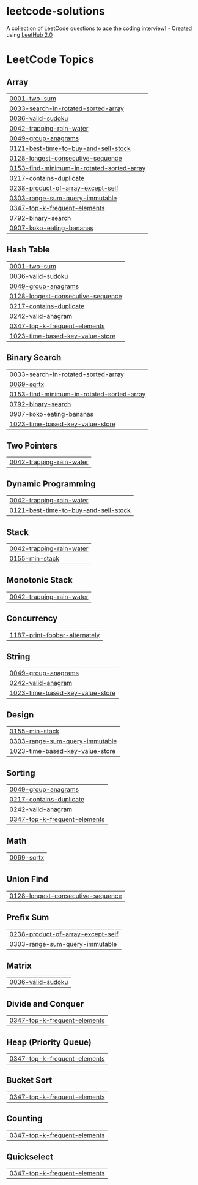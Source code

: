 # leetcode-solutions
A collection of LeetCode questions to ace the coding interview! - Created using [LeetHub 2.0](https://github.com/maitreya2954/LeetHub-2.0-Firefox)

<!---LeetCode Topics Start-->
# LeetCode Topics
## Array
|  |
| ------- |
| [0001-two-sum](https://github.com/jb-cheng/leetcode-solutions/tree/master/0001-two-sum) |
| [0033-search-in-rotated-sorted-array](https://github.com/jb-cheng/leetcode-solutions/tree/master/0033-search-in-rotated-sorted-array) |
| [0036-valid-sudoku](https://github.com/jb-cheng/leetcode-solutions/tree/master/0036-valid-sudoku) |
| [0042-trapping-rain-water](https://github.com/jb-cheng/leetcode-solutions/tree/master/0042-trapping-rain-water) |
| [0049-group-anagrams](https://github.com/jb-cheng/leetcode-solutions/tree/master/0049-group-anagrams) |
| [0121-best-time-to-buy-and-sell-stock](https://github.com/jb-cheng/leetcode-solutions/tree/master/0121-best-time-to-buy-and-sell-stock) |
| [0128-longest-consecutive-sequence](https://github.com/jb-cheng/leetcode-solutions/tree/master/0128-longest-consecutive-sequence) |
| [0153-find-minimum-in-rotated-sorted-array](https://github.com/jb-cheng/leetcode-solutions/tree/master/0153-find-minimum-in-rotated-sorted-array) |
| [0217-contains-duplicate](https://github.com/jb-cheng/leetcode-solutions/tree/master/0217-contains-duplicate) |
| [0238-product-of-array-except-self](https://github.com/jb-cheng/leetcode-solutions/tree/master/0238-product-of-array-except-self) |
| [0303-range-sum-query-immutable](https://github.com/jb-cheng/leetcode-solutions/tree/master/0303-range-sum-query-immutable) |
| [0347-top-k-frequent-elements](https://github.com/jb-cheng/leetcode-solutions/tree/master/0347-top-k-frequent-elements) |
| [0792-binary-search](https://github.com/jb-cheng/leetcode-solutions/tree/master/0792-binary-search) |
| [0907-koko-eating-bananas](https://github.com/jb-cheng/leetcode-solutions/tree/master/0907-koko-eating-bananas) |
## Hash Table
|  |
| ------- |
| [0001-two-sum](https://github.com/jb-cheng/leetcode-solutions/tree/master/0001-two-sum) |
| [0036-valid-sudoku](https://github.com/jb-cheng/leetcode-solutions/tree/master/0036-valid-sudoku) |
| [0049-group-anagrams](https://github.com/jb-cheng/leetcode-solutions/tree/master/0049-group-anagrams) |
| [0128-longest-consecutive-sequence](https://github.com/jb-cheng/leetcode-solutions/tree/master/0128-longest-consecutive-sequence) |
| [0217-contains-duplicate](https://github.com/jb-cheng/leetcode-solutions/tree/master/0217-contains-duplicate) |
| [0242-valid-anagram](https://github.com/jb-cheng/leetcode-solutions/tree/master/0242-valid-anagram) |
| [0347-top-k-frequent-elements](https://github.com/jb-cheng/leetcode-solutions/tree/master/0347-top-k-frequent-elements) |
| [1023-time-based-key-value-store](https://github.com/jb-cheng/leetcode-solutions/tree/master/1023-time-based-key-value-store) |
## Binary Search
|  |
| ------- |
| [0033-search-in-rotated-sorted-array](https://github.com/jb-cheng/leetcode-solutions/tree/master/0033-search-in-rotated-sorted-array) |
| [0069-sqrtx](https://github.com/jb-cheng/leetcode-solutions/tree/master/0069-sqrtx) |
| [0153-find-minimum-in-rotated-sorted-array](https://github.com/jb-cheng/leetcode-solutions/tree/master/0153-find-minimum-in-rotated-sorted-array) |
| [0792-binary-search](https://github.com/jb-cheng/leetcode-solutions/tree/master/0792-binary-search) |
| [0907-koko-eating-bananas](https://github.com/jb-cheng/leetcode-solutions/tree/master/0907-koko-eating-bananas) |
| [1023-time-based-key-value-store](https://github.com/jb-cheng/leetcode-solutions/tree/master/1023-time-based-key-value-store) |
## Two Pointers
|  |
| ------- |
| [0042-trapping-rain-water](https://github.com/jb-cheng/leetcode-solutions/tree/master/0042-trapping-rain-water) |
## Dynamic Programming
|  |
| ------- |
| [0042-trapping-rain-water](https://github.com/jb-cheng/leetcode-solutions/tree/master/0042-trapping-rain-water) |
| [0121-best-time-to-buy-and-sell-stock](https://github.com/jb-cheng/leetcode-solutions/tree/master/0121-best-time-to-buy-and-sell-stock) |
## Stack
|  |
| ------- |
| [0042-trapping-rain-water](https://github.com/jb-cheng/leetcode-solutions/tree/master/0042-trapping-rain-water) |
| [0155-min-stack](https://github.com/jb-cheng/leetcode-solutions/tree/master/0155-min-stack) |
## Monotonic Stack
|  |
| ------- |
| [0042-trapping-rain-water](https://github.com/jb-cheng/leetcode-solutions/tree/master/0042-trapping-rain-water) |
## Concurrency
|  |
| ------- |
| [1187-print-foobar-alternately](https://github.com/jb-cheng/leetcode-solutions/tree/master/1187-print-foobar-alternately) |
## String
|  |
| ------- |
| [0049-group-anagrams](https://github.com/jb-cheng/leetcode-solutions/tree/master/0049-group-anagrams) |
| [0242-valid-anagram](https://github.com/jb-cheng/leetcode-solutions/tree/master/0242-valid-anagram) |
| [1023-time-based-key-value-store](https://github.com/jb-cheng/leetcode-solutions/tree/master/1023-time-based-key-value-store) |
## Design
|  |
| ------- |
| [0155-min-stack](https://github.com/jb-cheng/leetcode-solutions/tree/master/0155-min-stack) |
| [0303-range-sum-query-immutable](https://github.com/jb-cheng/leetcode-solutions/tree/master/0303-range-sum-query-immutable) |
| [1023-time-based-key-value-store](https://github.com/jb-cheng/leetcode-solutions/tree/master/1023-time-based-key-value-store) |
## Sorting
|  |
| ------- |
| [0049-group-anagrams](https://github.com/jb-cheng/leetcode-solutions/tree/master/0049-group-anagrams) |
| [0217-contains-duplicate](https://github.com/jb-cheng/leetcode-solutions/tree/master/0217-contains-duplicate) |
| [0242-valid-anagram](https://github.com/jb-cheng/leetcode-solutions/tree/master/0242-valid-anagram) |
| [0347-top-k-frequent-elements](https://github.com/jb-cheng/leetcode-solutions/tree/master/0347-top-k-frequent-elements) |
## Math
|  |
| ------- |
| [0069-sqrtx](https://github.com/jb-cheng/leetcode-solutions/tree/master/0069-sqrtx) |
## Union Find
|  |
| ------- |
| [0128-longest-consecutive-sequence](https://github.com/jb-cheng/leetcode-solutions/tree/master/0128-longest-consecutive-sequence) |
## Prefix Sum
|  |
| ------- |
| [0238-product-of-array-except-self](https://github.com/jb-cheng/leetcode-solutions/tree/master/0238-product-of-array-except-self) |
| [0303-range-sum-query-immutable](https://github.com/jb-cheng/leetcode-solutions/tree/master/0303-range-sum-query-immutable) |
## Matrix
|  |
| ------- |
| [0036-valid-sudoku](https://github.com/jb-cheng/leetcode-solutions/tree/master/0036-valid-sudoku) |
## Divide and Conquer
|  |
| ------- |
| [0347-top-k-frequent-elements](https://github.com/jb-cheng/leetcode-solutions/tree/master/0347-top-k-frequent-elements) |
## Heap (Priority Queue)
|  |
| ------- |
| [0347-top-k-frequent-elements](https://github.com/jb-cheng/leetcode-solutions/tree/master/0347-top-k-frequent-elements) |
## Bucket Sort
|  |
| ------- |
| [0347-top-k-frequent-elements](https://github.com/jb-cheng/leetcode-solutions/tree/master/0347-top-k-frequent-elements) |
## Counting
|  |
| ------- |
| [0347-top-k-frequent-elements](https://github.com/jb-cheng/leetcode-solutions/tree/master/0347-top-k-frequent-elements) |
## Quickselect
|  |
| ------- |
| [0347-top-k-frequent-elements](https://github.com/jb-cheng/leetcode-solutions/tree/master/0347-top-k-frequent-elements) |
<!---LeetCode Topics End-->